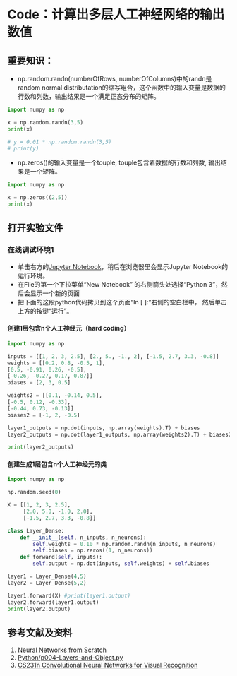 # Code：计算出多层人工神经网络的输出数值

## 重要知识：

- np.random.randn(numberOfRows, numberOfColumns)中的randn是random normal distributation的缩写组合，这个函数中的输入变量是数据的行数和列数，输出结果是一个满足正态分布的矩阵。

```python
import numpy as np

x = np.random.randn(3,5)
print(x)

# y = 0.01 * np.random.randn(3,5)
# print(y)
```

- np.zeros()的输入变量是一个touple, touple包含着数据的行数和列数, 输出结果是一个矩阵。

```python
import numpy as np

x = np.zeros((2,5))
print(x)
```

## 打开实验文件

### 在线调试环境1

- 单击右方的[Jupyter Notebook](https://mybinder.org/v2/gh/ipython/ipython-in-depth/master?filepath=binder/Index.ipynb)，稍后在浏览器里会显示Jupyter Notebook的运行环境。
- 在File的第一个下拉菜单“New Notebook” 的右侧箭头处选择“Python 3”，然后会显示一个新的页面
- 把下面的这段python代码拷贝到这个页面“In [ ]:”右侧的空白栏中， 然后单击上方的按键“运行”。

#### 创建1层包含n个人工神经元（hard coding）

```python
import numpy as np

inputs = [[1, 2, 3, 2.5], [2., 5., -1., 2], [-1.5, 2.7, 3.3, -0.8]]
weights = [[0.2, 0.8, -0.5, 1],
[0.5, -0.91, 0.26, -0.5],
[-0.26, -0.27, 0.17, 0.87]]
biases = [2, 3, 0.5]

weights2 = [[0.1, -0.14, 0.5],
[-0.5, 0.12, -0.33],
[-0.44, 0.73, -0.13]]
biases2 = [-1, 2, -0.5]

layer1_outputs = np.dot(inputs, np.array(weights).T) + biases
layer2_outputs = np.dot(layer1_outputs, np.array(weights2).T) + biases2

print(layer2_outputs)
```

#### 创建生成1层包含n个人工神经元的类

```python
import numpy as np 

np.random.seed(0)

X = [[1, 2, 3, 2.5],
     [2.0, 5.0, -1.0, 2.0],
     [-1.5, 2.7, 3.3, -0.8]]

class Layer_Dense:
    def __init__(self, n_inputs, n_neurons):
        self.weights = 0.10 * np.random.randn(n_inputs, n_neurons)
        self.biases = np.zeros((1, n_neurons))
    def forward(self, inputs):
        self.output = np.dot(inputs, self.weights) + self.biases

layer1 = Layer_Dense(4,5)
layer2 = Layer_Dense(5,2)

layer1.forward(X) #print(layer1.output)
layer2.forward(layer1.output)
print(layer2.output)
```

## 参考文献及资料

1. [Neural Networks from Scratch](https://nnfs.io/)
2. [Python/p004-Layers-and-Object.py](https://github.com/Sentdex/NNfSiX/blob/master/Python/p004-Layers-and-Object.py)
3. [CS231n Convolutional Neural Networks for Visual Recognition](https://cs231n.github.io/neural-networks-case-study/)


